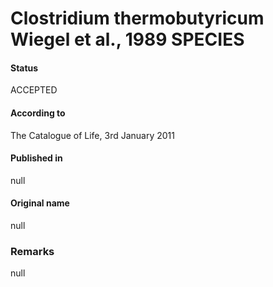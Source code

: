# Clostridium thermobutyricum Wiegel et al., 1989 SPECIES

#### Status
ACCEPTED

#### According to
The Catalogue of Life, 3rd January 2011

#### Published in
null

#### Original name
null

### Remarks
null